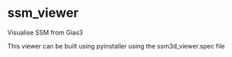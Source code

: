 # ssm_viewer
Visualise SSM from Gias3

This viewer can be built using pyinstaller using the ssm3d_viewer.spec file
